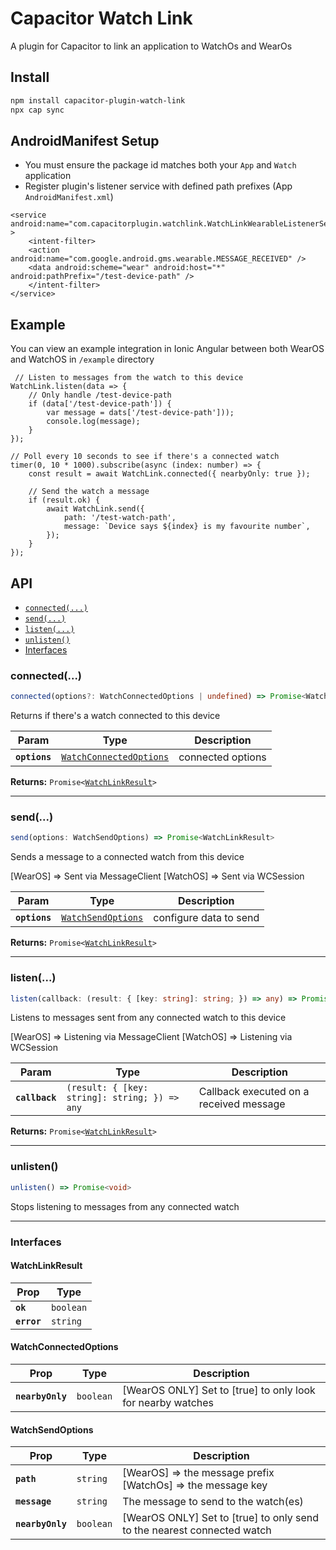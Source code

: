 # Capacitor Watch Link

A plugin for Capacitor to link an application to WatchOs and WearOs

## Install

```bash
npm install capacitor-plugin-watch-link
npx cap sync
```

## AndroidManifest Setup

- You must ensure the package id matches both your `App` and `Watch` application
- Register plugin's listener service with defined path prefixes (App `AndroidManifest.xml`)

```
<service android:name="com.capacitorplugin.watchlink.WatchLinkWearableListenerService" >
    <intent-filter>
    <action android:name="com.google.android.gms.wearable.MESSAGE_RECEIVED" />
    <data android:scheme="wear" android:host="*" android:pathPrefix="/test-device-path" />
    </intent-filter>
</service>
```

## Example

You can view an example integration in Ionic Angular between both WearOS and WatchOS in `/example` directory

```
 // Listen to messages from the watch to this device
WatchLink.listen(data => {
    // Only handle /test-device-path
    if (data['/test-device-path']) {
        var message = dats['/test-device-path']));
        console.log(message);
    }
});

// Poll every 10 seconds to see if there's a connected watch
timer(0, 10 * 1000).subscribe(async (index: number) => {
    const result = await WatchLink.connected({ nearbyOnly: true });

    // Send the watch a message
    if (result.ok) {
        await WatchLink.send({
            path: '/test-watch-path',
            message: `Device says ${index} is my favourite number`,
        });
    }
});
```

## API

<docgen-index>

* [`connected(...)`](#connected)
* [`send(...)`](#send)
* [`listen(...)`](#listen)
* [`unlisten()`](#unlisten)
* [Interfaces](#interfaces)

</docgen-index>

<docgen-api>
<!--Update the source file JSDoc comments and rerun docgen to update the docs below-->

### connected(...)

```typescript
connected(options?: WatchConnectedOptions | undefined) => Promise<WatchLinkResult>
```

Returns if there's a watch connected to this device

| Param         | Type                                                                    | Description       |
| ------------- | ----------------------------------------------------------------------- | ----------------- |
| **`options`** | <code><a href="#watchconnectedoptions">WatchConnectedOptions</a></code> | connected options |

**Returns:** <code>Promise&lt;<a href="#watchlinkresult">WatchLinkResult</a>&gt;</code>

--------------------


### send(...)

```typescript
send(options: WatchSendOptions) => Promise<WatchLinkResult>
```

Sends a message to a connected watch from this device

[WearOS] =&gt; Sent via MessageClient
[WatchOS] =&gt; Sent via WCSession

| Param         | Type                                                          | Description            |
| ------------- | ------------------------------------------------------------- | ---------------------- |
| **`options`** | <code><a href="#watchsendoptions">WatchSendOptions</a></code> | configure data to send |

**Returns:** <code>Promise&lt;<a href="#watchlinkresult">WatchLinkResult</a>&gt;</code>

--------------------


### listen(...)

```typescript
listen(callback: (result: { [key: string]: string; }) => any) => Promise<WatchLinkResult>
```

Listens to messages sent from any connected watch to this device

[WearOS] =&gt; Listening via MessageClient
[WatchOS] =&gt; Listening via WCSession

| Param          | Type                                                        | Description                             |
| -------------- | ----------------------------------------------------------- | --------------------------------------- |
| **`callback`** | <code>(result: { [key: string]: string; }) =&gt; any</code> | Callback executed on a received message |

**Returns:** <code>Promise&lt;<a href="#watchlinkresult">WatchLinkResult</a>&gt;</code>

--------------------


### unlisten()

```typescript
unlisten() => Promise<void>
```

Stops listening to messages from any connected watch

--------------------


### Interfaces


#### WatchLinkResult

| Prop        | Type                 |
| ----------- | -------------------- |
| **`ok`**    | <code>boolean</code> |
| **`error`** | <code>string</code>  |


#### WatchConnectedOptions

| Prop             | Type                 | Description                                                 |
| ---------------- | -------------------- | ----------------------------------------------------------- |
| **`nearbyOnly`** | <code>boolean</code> | [WearOS ONLY] Set to [true] to only look for nearby watches |


#### WatchSendOptions

| Prop             | Type                 | Description                                                             |
| ---------------- | -------------------- | ----------------------------------------------------------------------- |
| **`path`**       | <code>string</code>  | [WearOS] =&gt; the message prefix [WatchOs] =&gt; the message key       |
| **`message`**    | <code>string</code>  | The message to send to the watch(es)                                    |
| **`nearbyOnly`** | <code>boolean</code> | [WearOS ONLY] Set to [true] to only send to the nearest connected watch |

</docgen-api>
